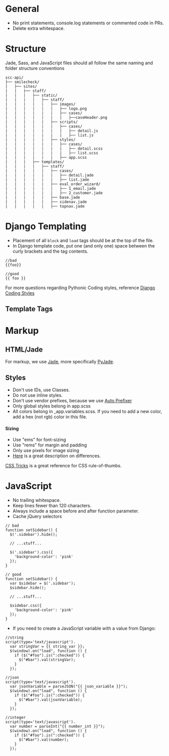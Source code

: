 # General
* No print statements, console.log statements or commented code in PRs.
* Delete extra whitespace. 

# Structure
Jade, Sass, and JavaScript files should all follow the same naming and folder structure conventions
```
scc-api/
├── smilecheck/
|   ├── sites/
|   |   ├── staff/
|   |   |   ├── static/
|   |   |   |   ├── staff/
|   |   |   |   |   ├── images/
|   |   |   |   |   |   ├── logo.png
|   |   |   |   |   |   ├── cases/
|   |   |   |   |   |   |   ├──caseHeader.png
|   |   |   |   |   ├── scripts/
|   |   |   |   |   |   ├── cases/
|   |   |   |   |   |   |   ├── detail.js
|   |   |   |   |   |   |   ├── list.js
|   |   |   |   |   ├── styles/
|   |   |   |   |   |   ├── cases/
|   |   |   |   |   |   |   ├── detail.scss
|   |   |   |   |   |   |   ├── list.scss
|   |   |   |   |   |   ├── app.scss
|   |   |   ├── templates/
|   |   |   |   ├── staff/
|   |   |   |   |   ├── cases/
|   |   |   |   |   |   ├── detail.jade
|   |   |   |   |   |   ├── list.jade
|   |   |   |   |   ├── eval_order_wizard/
|   |   |   |   |   |   ├── 1_email.jade
|   |   |   |   |   |   ├── 2_customer.jade
|   |   |   |   |   ├── base.jade
|   |   |   |   |   ├── sidenav.jade
|   |   |   |   |   ├── topnav.jade
```

# Django Templating
* Placement of all `block` and `load` tags should be at the top of the file.
* In Django template code, put one (and only one) space between the curly brackets and the tag contents.
```
//bad
{{foo}}

//good
{{ foo }}
```

For more questions regarding Pythonic Coding styles, reference [Django Coding Styles](https://docs.djangoproject.com/en/1.9/internals/contributing/writing-code/coding-style/)
## Template Tags

# Markup
## HTML/Jade 
For markup, we use [Jade](http://jade-lang.com/), more specifically [PyJade](https://github.com/syrusakbary/pyjade).

## Styles
* Don't use IDs, use Classes.
* Do not use inline styles. 
* Don't use vendor prefixes, because we use [Auto Prefixer](https://css-tricks.com/autoprefixer/)
* Only global styles belong in app.scss
* All colors belong in _app.variables.scss. If you need to add a new color, add a hex (not rgb) color in this file.

#### Sizing
* Use "ems" for font-sizing
* Use "rems" for margin and padding
* Only use pixels for image sizing
* [Here](https://j.eremy.net/confused-about-rem-and-em/) is a great description on differences.

[CSS Tricks](https://css-tricks.com/) is a great reference for CSS rule-of-thumbs.

# JavaScript
* No trailing whitespace.
* Keep lines fewer than 120 characters.
* Always include a space before and after function parameter.
* Cache jQuery selectors

```
// bad
function setSidebar() {
  $('.sidebar').hide();

  // ...stuff...

  $('.sidebar').css({
    'background-color': 'pink'
  });
}

// good
function setSidebar() {
  var $sidebar = $('.sidebar');
  $sidebar.hide();

  // ...stuff...

  $sidebar.css({
    'background-color': 'pink'
  });
}
```

* If you need to create a JavaScript variable with a value from Django:
```
//string
script(type='text/javascript').
  var stringVar = {{ string_var }};
  $(window).on("load", function () {
    if ($("#foo").is(":checked")) {
      $("#bar").val(stringVar);
    }
  });

//json
script(type='text/javascript').
  var jsonVariable = parseJSON("{{ json_variable }}");
  $(window).on("load", function () {
    if ($("#foo").is(":checked")) {
      $("#bar").val(jsonVariable);
    }
  });

//integer
script(type='text/javascript').
  var number = parseInt("{{ number_int }}");
  $(window).on("load", function () {
    if ($("#foo").is(":checked")) {
      $("#bar").val(number);
    }
  });
```
